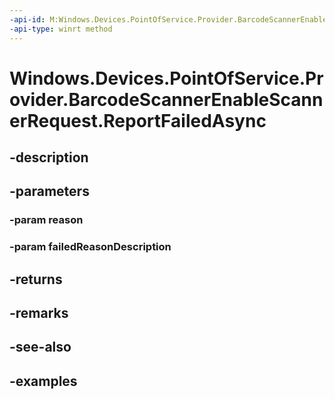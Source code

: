 ```yaml
---
-api-id: M:Windows.Devices.PointOfService.Provider.BarcodeScannerEnableScannerRequest.ReportFailedAsync(System.Int32,System.String)
-api-type: winrt method
---
```


<!-- Method syntax.
public IAsyncAction BarcodeScannerEnableScannerRequest.ReportFailedAsync(Int32 reason, String failedReasonDescription)
-->

# Windows.Devices.PointOfService.Provider.BarcodeScannerEnableScannerRequest.ReportFailedAsync

## -description

## -parameters
### -param reason

### -param failedReasonDescription

## -returns

## -remarks

## -see-also

## -examples

